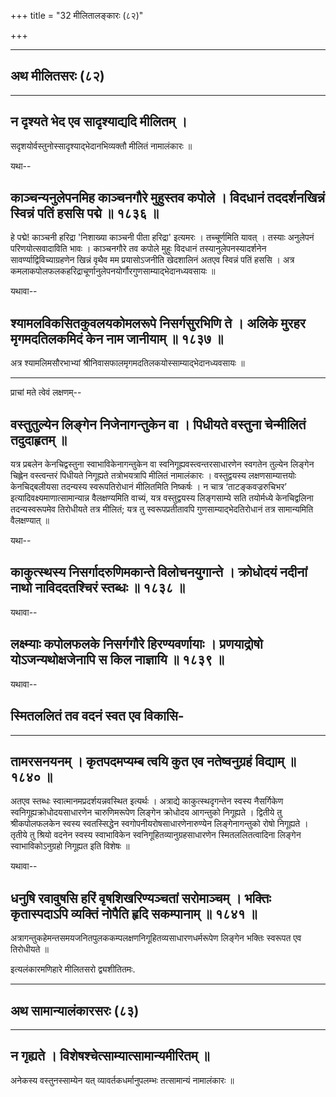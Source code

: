 +++
title = "32 मीलितालङ्कारः (८२)"

+++


------------------------------------------------------------------------

## अथ मीलितसरः (८२)

------------------------------------------------------------------------



## न दृश्यते भेद एव सादृश्याद्यदि मीलितम् ।

सदृशयोर्वस्तुनोस्सादृश्याद्भेदानभिव्यक्तौ मीलितं नामालंकारः ॥

यथा--



## काञ्चन्यनुलेपनमिह काञ्चनगौरे मुहुस्तव कपोले । विदधानं तददर्शनखिन्नं स्विन्नं पतिं हससि पद्मे ॥ १८३६ ॥

हे पद्मे! काञ्चनी हरिद्रा 'निशाख्या काञ्चनी पीता हरिद्रा' इत्यमरः ।
तच्चूर्णमिति यावत् । तस्याः अनुलेपनं परिणयोत्सवादाविति भावः । काञ्चनगौरे
तव कपोले मुहुः विदधानं तस्यानुलेपनस्यादर्शनेन सावर्ण्याद्विविच्याग्रहणेन
खिन्नं वृथैव मम प्रयासोऽजनीति खेदशालिनं अतएव स्विन्नं पतिं हससि । अत्र
कमलाकपोलफलकहरिद्राचूर्णानुलेपनयोर्गौरगुणसाम्याद्भेदानध्यवसायः ॥

यथावा--



## श्यामलविकसितकुवलयकोमलरूपे निसर्गसुरभिणि ते । अलिके मुरहर मृगमदतिलकमिदं केन नाम जानीयाम् ॥ १८३७ ॥

अत्र श्यामलिमसौरभाभ्यां श्रीनिवासफालमृगमदतिलकयोस्साम्याद्भेदानध्यवसायः
॥

------------------------------------------------------------------------

प्राचां मते त्वेवं लक्षणम्--



## वस्तुतुल्येन लिङ्गेन निजेनागन्तुकेन वा । पिधीयते वस्तुना चेन्मीलितं तदुदाहृतम् ॥

यत्र प्रबलेन केनचिद्वस्तुना स्वाभाविकेनागन्तुकेन वा
स्वनिगूह्यवस्त्वन्तरसाधारणेन स्वगतेन तुल्येन लिङ्गेन चिह्लेन वस्त्वन्तरं
पिधीयते निगूह्यते तत्रोभयत्रापि मीलितं नामालंकारः । वस्तुद्वयस्य
लक्षणसाम्यात्तयोः केनचिद्बलीयसा तदन्यस्य स्वरूपतिरोधानं मीलितमिति
निष्कर्षः । न चात्र ‘ताटङ्कवज्ररुचिभर’ इत्यादिवक्ष्यमाणात्सामान्यान्न
वैलक्षण्यमिति वाच्यं, यत्र वस्तुद्वयस्य लिङ्गसाम्ये सति तयोर्मध्ये
केनचिद्वलिना तदन्यस्वरूपमेव तिरोधीयते तत्र मीलितं; यत्र तु
स्वरूपप्रतीतावपि गुणसाम्याद्भेदतिरोधानं तत्र सामान्यमिति वैलक्षण्यात् ॥

यथा--



## काकुत्स्थस्य निसर्गादरुणिमकान्ते विलोचनयुगान्ते । क्रोधोदयं नदीनां नाथो नाविददतश्चिरं स्तब्धः ॥ १८३८ ॥

यथावा--



## लक्ष्म्याः कपोलफलके निसर्गगौरे हिरण्यवर्णायाः । प्रणयाद्रोषो योऽजन्यथोक्षजेनापि स किल नाज्ञायि ॥ १८३९ ॥

यथावा--



## स्मितललितं तव वदनं स्वत एव विकासि-

------------------------------------------------------------------------

## तामरसनयनम् । कृतपदमप्यम्ब त्वयि कुत एव नतेष्वनुग्रहं विद्याम् ॥ १८४० ॥

अतएव स्तब्धः स्वात्मानमप्रदर्शयन्नवस्थित इत्यर्थः । अत्राद्ये
काकुत्स्थदृगन्तेन स्वस्य नैसर्गिकेण स्वनिगूह्यक्रोधोदयसाधारणेन
चारुणिमरूपेण लिङ्गेन क्रोधोदय आगन्तुको निगूह्यते । द्वितीये तु
श्रीकपोलफलकेन स्वस्य स्वतस्सिद्धेन स्वगोपनीयरोषसाधारणेनारुण्येन
लिङ्गेनागन्तुको रोषो निगूह्यते । तृतीये तु श्रियो वदनेन स्वस्य
स्वाभाविकेन स्वनिगूहितव्यानुग्रहसाधारणेन स्मितललितत्वादिना लिङ्गेन
स्वाभाविकोऽनुग्रहो निगूह्यत इति विशेषः ॥

यथावा--



## धनुषि रवावुषसि हरिं वृषशिखरिण्यञ्चतां सरोमाञ्चम् । भक्तिः कृतास्पदाऽपि व्यक्तिं नोपैति हृदि सकम्पानाम् ॥ १८४१ ॥

अत्रागन्तुकहेमन्तसमयजनितपुलककम्पलक्षणनिगूहितव्यसाधारणधर्मरूपेण लिङ्गेन
भक्तिः स्वरूपत एव तिरोधीयते ॥

इत्यलंकारमणिहारे मीलितसरो द्व्यशीतितमः.

------------------------------------------------------------------------

## अथ सामान्यालंकारसरः (८३)

------------------------------------------------------------------------



## न गृह्यते । विशेषश्चेत्साम्यात्सामान्यमीरितम् ॥

अनेकस्य वस्तुनस्साम्येन यत् व्यावर्तकधर्मानुपलम्भः तत्सामान्यं
नामालंकारः ॥

